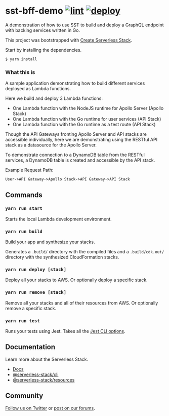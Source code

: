 # sst-bff-demo [![lint](https://github.com/cliffom/sst-bff-demo/actions/workflows/lint.yml/badge.svg?branch=main)](https://github.com/cliffom/sst-bff-demo/actions/workflows/lint.yml) [![deploy](https://github.com/cliffom/sst-bff-demo/actions/workflows/deploy.yml/badge.svg)](https://github.com/cliffom/sst-bff-demo/actions/workflows/deploy.yml)

A demonstration of how to use SST to build and deploy a GraphQL endpoint with backing services
written in Go.

This project was bootstrapped with
[Create Serverless Stack](https://docs.serverless-stack.com/packages/create-serverless-stack).

Start by installing the dependencies.

```bash
$ yarn install
```

### What this is

A sample application demonstrating how to build different services deployed as
Lambda functions.

Here we build and deploy 3 Lambda functions:
- One Lambda function with the NodeJS runtime for Apollo Server (Apollo Stack)
- One Lambda function with the Go runtime for user services (API Stack)
- One Lambda function with the Go runtime as a test route (API Stack)

Though the API Gateways fronting Apollo Server and API stacks are accessible
individually, here we are demonstrating using the RESTful API stack as a
datasource for the Apollo Server.

To demonstrate connection to a DynamoDB table from the RESTful services, a
DynamoDB table is created and accessible by the API stack.

Example Request Path:

```
User->API Gateway->Apollo Stack->API Gateway->API Stack
```

## Commands

### `yarn run start`

Starts the local Lambda development environment.

### `yarn run build`

Build your app and synthesize your stacks.

Generates a `.build/` directory with the compiled files and a `.build/cdk.out/` directory with the
synthesized CloudFormation stacks.

### `yarn run deploy [stack]`

Deploy all your stacks to AWS. Or optionally deploy a specific stack.

### `yarn run remove [stack]`

Remove all your stacks and all of their resources from AWS. Or optionally remove a specific stack.

### `yarn run test`

Runs your tests using Jest. Takes all the [Jest CLI options](https://jestjs.io/docs/en/cli).

## Documentation

Learn more about the Serverless Stack.

- [Docs](https://docs.serverless-stack.com)
- [@serverless-stack/cli](https://docs.serverless-stack.com/packages/cli)
- [@serverless-stack/resources](https://docs.serverless-stack.com/packages/resources)

## Community

[Follow us on Twitter](https://twitter.com/ServerlessStack) or
[post on our forums](https://discourse.serverless-stack.com).
